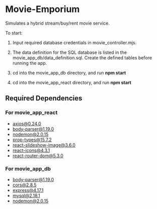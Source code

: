 # Movie-Emporium
Simulates a hybrid stream/buy/rent movie service.

To start:

1. Input required database credentials in movie_controller.mjs.

2. The data definition for the SQL database is listed in the movie_app_db/data_definition.sql. Create the defined tables before running the app.

2. cd into the movie_app_db directory, and run **npm start**

3. cd into the movie_app_react directory, and run **npm start**

## Required Dependencies
### For movie_app_react
- axios@0.24.0
- body-parser@1.19.0
- nodemon@2.0.15
- prop-types@15.7.2
- react-slideshow-image@3.6.0
- react-icons@4.3.1
- react-router-dom@5.3.0

### For movie_app_db
- body-parser@1.19.0
- cors@2.8.5
- express@4.17.1
- mysql@2.18.1
- nodemon@2.0.15
